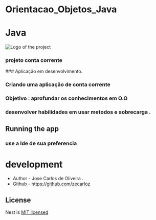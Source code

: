 # Orientacao_Objetos_Java
# Java 
![Logo of the project](https://encrypted-tbn0.gstatic.com/images?q=tbn:ANd9GcQG5aiCu3igLKllSE4eQOpKSY15TkXk7JpAOw&usqp=CAU)
### projeto conta corrente
<p align="center">
  <a href="" /></a>
</p>
### Aplicação em desenvolvimento.

### Criando uma aplicação de conta corrente


### Objetivo : aprofundar os conhecimentos em O.O
### desenvolver habilidades em usar metodos e sobrecarga .

## Running the app
### use a Ide de sua preferencia


# development


- Author - Jose Carlos de Oliveira .
- Github - https://github.com/zecarloz

## License

Nest is [MIT licensed](LICENSE) 

